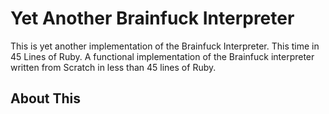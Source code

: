 # Yet Another Brainfuck Interpreter

This is yet another implementation of the Brainfuck Interpreter. This time in 45 Lines of Ruby.
A functional implementation of the Brainfuck interpreter written from Scratch in less than 45 lines of Ruby.


## About This 
